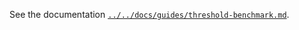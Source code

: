 See the documentation [`../../docs/guides/threshold-benchmark.md`](../../docs/guides/threshold-benchmark.md).

